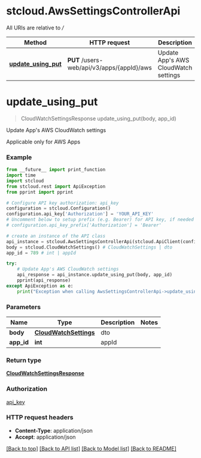 # stcloud.AwsSettingsControllerApi

All URIs are relative to */*

| Method                                                               | HTTP request                               | Description                               |
| -------------------------------------------------------------------- | ------------------------------------------ | ----------------------------------------- |
| [**update_using_put**](AwsSettingsControllerApi.md#update_using_put) | **PUT** /users-web/api/v3/apps/{appId}/aws | Update App&#x27;s AWS CloudWatch settings |

# **update_using_put**

> CloudWatchSettingsResponse update_using_put(body, app_id)

Update App's AWS CloudWatch settings

Applicable only for AWS Apps

### Example

```python
from __future__ import print_function
import time
import stcloud
from stcloud.rest import ApiException
from pprint import pprint

# Configure API key authorization: api_key
configuration = stcloud.Configuration()
configuration.api_key['Authorization'] = 'YOUR_API_KEY'
# Uncomment below to setup prefix (e.g. Bearer) for API key, if needed
# configuration.api_key_prefix['Authorization'] = 'Bearer'

# create an instance of the API class
api_instance = stcloud.AwsSettingsControllerApi(stcloud.ApiClient(configuration))
body = stcloud.CloudWatchSettings() # CloudWatchSettings | dto
app_id = 789 # int | appId

try:
    # Update App's AWS CloudWatch settings
    api_response = api_instance.update_using_put(body, app_id)
    pprint(api_response)
except ApiException as e:
    print("Exception when calling AwsSettingsControllerApi->update_using_put: %s\n" % e)
```

### Parameters

| Name       | Type                                            | Description | Notes |
| ---------- | ----------------------------------------------- | ----------- | ----- |
| **body**   | [**CloudWatchSettings**](CloudWatchSettings.md) | dto         |
| **app_id** | **int**                                         | appId       |

### Return type

[**CloudWatchSettingsResponse**](CloudWatchSettingsResponse.md)

### Authorization

[api_key](../README.md#api_key)

### HTTP request headers

- **Content-Type**: application/json
- **Accept**: application/json

[[Back to top]](#) [[Back to API list]](../README.md#documentation-for-api-endpoints) [[Back to Model list]](../README.md#documentation-for-models) [[Back to README]](../README.md)

